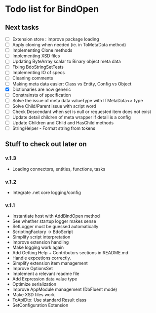 Todo list for BindOpen
====

## Next tasks

- [ ] Extension store : improve package loading
- [ ] Apply cloning when needed (ie. in ToMetaData method)
- [ ] Implementing Clone methods
- [ ] Implementing XSD files
- [ ] Updating ByteArray scalar to Binary object meta data
- [ ] Fixing BdoStringSetTests 
- [ ] Implementing IO of specs
- [ ] Cleaning comments
- [ ] Making meta data easier: Class vs Entity, Config vs Object
- [X] Dictionaries are now generic
- [ ] Constrainsts of specification
- [ ] Solve the issue of meta data valueType with ITMetaData<> type
- [ ] Solve Child/Parent issue with script word
- [ ] Check Descendant when set is null or requested item does not exist
- [ ] Update detail children of meta wrapper if detail is a config
- [ ] Update Children and Child and HasChild methods
- [ ] StringHelper - Format string from tokens

## Stuff to check out later on

### v.1.3
* Loading connectors, entities, functions, tasks

### v.1.2
* Integrate .net core logging/config

### v.1.1

* Instantiate host with AddBindOpen method
* See whether startup logger makes sense
* SetLogger must be guessed automatically
* ScriptingFactory -> BdoScript
* Simplify script interpretation
* Improve extension handling
* Make logging work again
* Add Getting Help + Contributors sections in README.md
* Handle expcetions correctly.
* Simplify extension item management
* Improve OptionsSet 
* Implement a relevant readme file
* Add Expression data value type
* Optimize serialization
* Improve AppModule management (DbFluent mode)
* Make XSD files work
* ToApiDto: Use standard Result class
* SetConfiguration Extension


